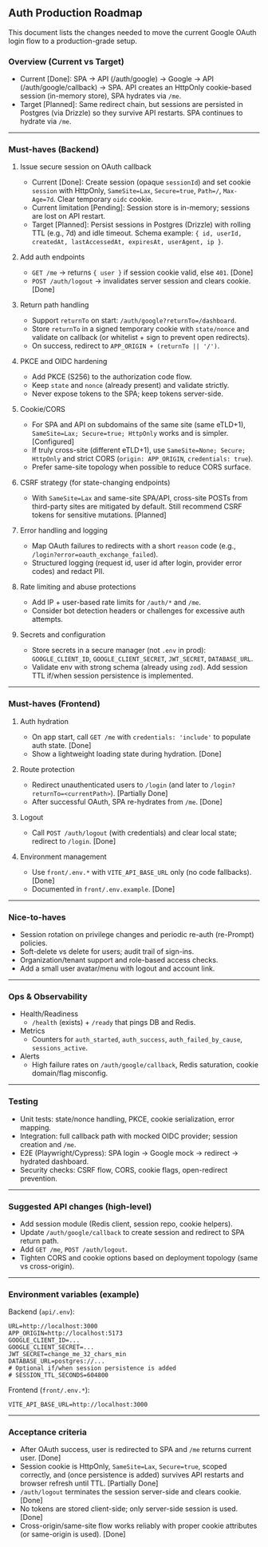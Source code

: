 ## Auth Production Roadmap

This document lists the changes needed to move the current Google OAuth login flow to a production-grade setup.

### Overview (Current vs Target)
- Current [Done]: SPA → API (/auth/google) → Google → API (/auth/google/callback) → SPA. API creates an HttpOnly cookie-based session (in-memory store), SPA hydrates via `/me`.
- Target [Planned]: Same redirect chain, but sessions are persisted in Postgres (via Drizzle) so they survive API restarts. SPA continues to hydrate via `/me`.

---

### Must-haves (Backend)
1) Issue secure session on OAuth callback
   - Current [Done]: Create session (opaque `sessionId`) and set cookie `session` with HttpOnly, `SameSite=Lax`, `Secure=true`, `Path=/`, `Max-Age=7d`. Clear temporary `oidc` cookie.
   - Current limitation [Pending]: Session store is in-memory; sessions are lost on API restart.
   - Target [Planned]: Persist sessions in Postgres (Drizzle) with rolling TTL (e.g., 7d) and idle timeout. Schema example: `{ id, userId, createdAt, lastAccessedAt, expiresAt, userAgent, ip }`.

2) Add auth endpoints
   - `GET /me` → returns `{ user }` if session cookie valid, else `401`. [Done]
   - `POST /auth/logout` → invalidates server session and clears cookie. [Done]

3) Return path handling
   - Support `returnTo` on start: `/auth/google?returnTo=/dashboard`.
   - Store `returnTo` in a signed temporary cookie with `state/nonce` and validate on callback (or whitelist + sign to prevent open redirects).
   - On success, redirect to `APP_ORIGIN + (returnTo || '/')`.

4) PKCE and OIDC hardening
   - Add PKCE (S256) to the authorization code flow.
   - Keep `state` and `nonce` (already present) and validate strictly.
   - Never expose tokens to the SPA; keep tokens server-side.

5) Cookie/CORS
   - For SPA and API on subdomains of the same site (same eTLD+1), `SameSite=Lax; Secure=true; HttpOnly` works and is simpler. [Configured]
   - If truly cross-site (different eTLD+1), use `SameSite=None; Secure; HttpOnly` and strict CORS (`origin: APP_ORIGIN`, `credentials: true`).
   - Prefer same-site topology when possible to reduce CORS surface.

6) CSRF strategy (for state-changing endpoints)
   - With `SameSite=Lax` and same-site SPA/API, cross-site POSTs from third-party sites are mitigated by default. Still recommend CSRF tokens for sensitive mutations. [Planned]

7) Error handling and logging
   - Map OAuth failures to redirects with a short `reason` code (e.g., `/login?error=oauth_exchange_failed`).
   - Structured logging (request id, user id after login, provider error codes) and redact PII.

8) Rate limiting and abuse protections
   - Add IP + user-based rate limits for `/auth/*` and `/me`.
   - Consider bot detection headers or challenges for excessive auth attempts.

9) Secrets and configuration
   - Store secrets in a secure manager (not `.env` in prod): `GOOGLE_CLIENT_ID`, `GOOGLE_CLIENT_SECRET`, `JWT_SECRET`, `DATABASE_URL`.
   - Validate env with strong schema (already using `zod`). Add session TTL if/when session persistence is implemented.

---

### Must-haves (Frontend)
1) Auth hydration
   - On app start, call `GET /me` with `credentials: 'include'` to populate auth state. [Done]
   - Show a lightweight loading state during hydration. [Done]

2) Route protection
   - Redirect unauthenticated users to `/login` (and later to `/login?returnTo=<currentPath>`). [Partially Done]
   - After successful OAuth, SPA re-hydrates from `/me`. [Done]

3) Logout
   - Call `POST /auth/logout` (with credentials) and clear local state; redirect to `/login`. [Done]

4) Environment management
   - Use `front/.env.*` with `VITE_API_BASE_URL` only (no code fallbacks). [Done]
   - Documented in `front/.env.example`. [Done]

---

### Nice-to-haves
- Session rotation on privilege changes and periodic re-auth (re-Prompt) policies.
- Soft-delete vs delete for users; audit trail of sign-ins.
- Organization/tenant support and role-based access checks.
- Add a small user avatar/menu with logout and account link.

---

### Ops & Observability
- Health/Readiness
  - `/health` (exists) + `/ready` that pings DB and Redis.
- Metrics
  - Counters for `auth_started`, `auth_success`, `auth_failed_by_cause`, `sessions_active`.
- Alerts
  - High failure rates on `/auth/google/callback`, Redis saturation, cookie domain/flag misconfig.

---

### Testing
- Unit tests: state/nonce handling, PKCE, cookie serialization, error mapping.
- Integration: full callback path with mocked OIDC provider; session creation and `/me`.
- E2E (Playwright/Cypress): SPA login -> Google mock -> redirect -> hydrated dashboard.
- Security checks: CSRF flow, CORS, cookie flags, open-redirect prevention.

---

### Suggested API changes (high-level)
- Add session module (Redis client, session repo, cookie helpers).
- Update `/auth/google/callback` to create session and redirect to SPA return path.
- Add `GET /me`, `POST /auth/logout`.
- Tighten CORS and cookie options based on deployment topology (same vs cross-origin).

---

### Environment variables (example)
Backend (`api/.env`):
```
URL=http://localhost:3000
APP_ORIGIN=http://localhost:5173
GOOGLE_CLIENT_ID=...
GOOGLE_CLIENT_SECRET=...
JWT_SECRET=change_me_32_chars_min
DATABASE_URL=postgres://...
# Optional if/when session persistence is added
# SESSION_TTL_SECONDS=604800
```

Frontend (`front/.env.*`):
```
VITE_API_BASE_URL=http://localhost:3000
```

---

### Acceptance criteria
- After OAuth success, user is redirected to SPA and `/me` returns current user. [Done]
- Session cookie is HttpOnly, `SameSite=Lax`, `Secure=true`, scoped correctly, and (once persistence is added) survives API restarts and browser refresh until TTL. [Partially Done]
- `/auth/logout` terminates the session server-side and clears cookie. [Done]
- No tokens are stored client-side; only server-side session is used. [Done]
- Cross-origin/same-site flow works reliably with proper cookie attributes (or same-origin is used). [Done]


